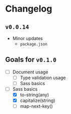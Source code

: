 # Changelog

## `v0.0.14`

- Minor updates
  - `package.json`

## Goals for `v0.1.0`
  - [ ] Document usage
    - [ ] Type validation usage
    - [ ] Sass basics
  - [ ] Sass basics
    - [x] to-string(any)
    - [x] capitalize(string)
    - [ ] map-next-key()